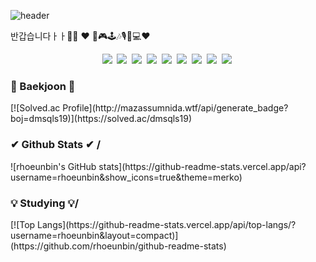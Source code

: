 
![header](https://capsule-render.vercel.app/api?type=soft&color=auto&height=150&section=header&text=EunBinRho&fontSize=70&animation=twinkling)

반갑습니다ㅏㅏ🤭🤭
❤ 🎨🎮🕹🎶🎙🎹💻❤
<!--
**rhoeunbin/rhoeunbin** is a ✨ _special_ ✨ repository because its `README.md` (this file) appears on your GitHub profile.

Here are some ideas to get you started:

- 🔭 I’m currently working on ...
- 🌱 I’m currently learning ...
- 👯 I’m looking to collaborate on ...
- 🤔 I’m looking for help with ...
- 💬 Ask me about ...
- 📫 How to reach me: ...
- 😄 Pronouns: ...
- ⚡ Fun fact: ...
-->
<p align="center">
  <img src="https://img.shields.io/badge/Visual-Studio-5C2D91?style=flat-square&logo=Visual-Studio&logoColor=white"/></a>&nbsp 
  <img src="https://img.shields.io/badge/Java-007396?style=flat-square&logo=Java&logoColor=white"/></a>&nbsp 
  <img src="https://img.shields.io/badge/JavaScript-F7DF1E?style=flat-square&logo=JavaScript&logoColor=white"/></a>&nbsp 
  <img src="https://img.shields.io/badge/JSON-000000?style=flat-square&logo=JSON&logoColor=white"/></a>&nbsp 
  <img src="https://img.shields.io/badge/jQuery-0769AD?style=flat-square&logo=jQuery&logoColor=white"/></a>&nbsp 
  <img src="https://img.shields.io/badge/HTML5-E34F26?style=flat-square&logo=HTML5&logoColor=white"/></a>&nbsp 
  <img src="https://img.shields.io/badge/MySQL-4479A1?style=flat-square&logo=MySQL&logoColor=white"/></a>&nbsp 
  <img src="https://img.shields.io/badge/Python-3776AB?style=flat-square&logo=Python&logoColor=white"/></a>&nbsp 
  <img src="https://img.shields.io/badge/Windows-0078D6?style=flat-square&logo=Windows&logoColor=white"/></a>&nbsp 
</p>

<h3>📝 Baekjoon 📝</h3>
[![Solved.ac Profile](http://mazassumnida.wtf/api/generate_badge?boj=dmsqls19)](https://solved.ac/dmsqls19)


<h3>✔ Github Stats ✔ /</h3>
![rhoeunbin's GitHub stats](https://github-readme-stats.vercel.app/api?username=rhoeunbin&show_icons=true&theme=merko)  


<h3>💡 Studying 💡/</h3>
[![Top Langs](https://github-readme-stats.vercel.app/api/top-langs/?username=rhoeunbin&layout=compact)](https://github.com/rhoeunbin/github-readme-stats)
